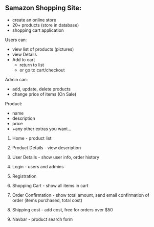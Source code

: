 Samazon Shopping Site:
-

- create an online store
- 20+ products (store in database)
- shopping cart application

Users can:
- view list of products (pictures)
- view Details
- Add to cart
   - return to list
   - or go to cart/checkout

Admin can:
- add, update, delete products
- change price of items (On Sale)


Product:
- name 
- description
- price
- +any other extras you want...


1. Home - product list
2. Product Details - view description
3. User Details - show user info, order history

4. Login - users and admins
5. Registration

6. Shopping Cart - show all items in cart 
7. Order Confirmation - show total amount, send email confirmation of order (items purchased, total cost)
8. Shipping cost - add cost, free for orders over $50 

9. Navbar - product search form






 

